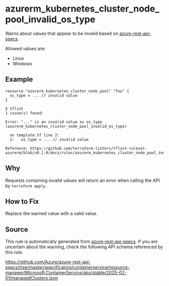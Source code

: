 <!--- This file generated by `tools/apispec-rule-gen/main.go`. DO NOT EDIT --->

# azurerm_kubernetes_cluster_node_pool_invalid_os_type

Warns about values that appear to be invalid based on [azure-rest-api-specs](https://github.com/Azure/azure-rest-api-specs).

Allowed values are:
- Linux
- Windows

## Example

```hcl
resource "azurerm_kubernetes_cluster_node_pool" "foo" {
  os_type = ... // invalid value
}
```

```
$ tflint
1 issue(s) found:

Error: "..." is an invalid value as os_type (azurerm_kubernetes_cluster_node_pool_invalid_os_type)

  on template.tf line 2:
  2:   os_type = ... // invalid value

Reference: https://github.com/terraform-linters/tflint-ruleset-azurerm/blob/v0.1.0/docs/rules/azurerm_kubernetes_cluster_node_pool_invalid_os_type.md

```

## Why

Requests containing invalid values will return an error when calling the API by `terraform apply`.

## How to Fix

Replace the warned value with a valid value.

## Source

This rule is automatically generated from [azure-rest-api-specs](https://github.com/Azure/azure-rest-api-specs). If you are uncertain about the warning, check the following API schema referenced by this rule.

https://github.com/Azure/azure-rest-api-specs/tree/master/specification/containerservice/resource-manager/Microsoft.ContainerService/aks/stable/2025-02-01/managedClusters.json
